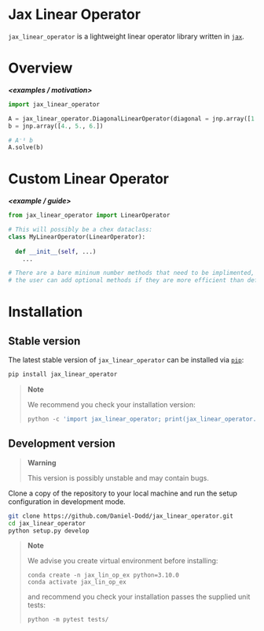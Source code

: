 # Jax Linear Operator 
`jax_linear_operator` is a lightweight linear operator library written in [`jax`](https://github.com/google/jax).

# Overview
***<examples / motivation>***

```python
import jax_linear_operator

A = jax_linear_operator.DiagonalLinearOperator(diagonal = jnp.array([1., 2., 3.]))
b = jnp.array([4., 5., 6.])

# A⁻¹ b
A.solve(b)
```

# Custom Linear Operator

***<example / guide>***

```python
from jax_linear_operator import LinearOperator

# This will possibly be a chex dataclass:
class MyLinearOperator(LinearOperator):
  
  def __init__(self, ...)
    ...

# There are a bare mininum number methods that need to be implimented, 
# the user can add optional methods if they are more efficient than defaults given.
```


# Installation

## Stable version

The latest stable version of `jax_linear_operator` can be installed via [`pip`](https://pip.pypa.io/en/stable/):

```bash
pip install jax_linear_operator
```

> **Note**
>
> We recommend you check your installation version:
> ```python
> python -c 'import jax_linear_operator; print(jax_linear_operator.__version__)'
> ```



## Development version
> **Warning**
>
> This version is possibly unstable and may contain bugs. 

Clone a copy of the repository to your local machine and run the setup configuration in development mode.
```bash
git clone https://github.com/Daniel-Dodd/jax_linear_operator.git
cd jax_linear_operator
python setup.py develop
```

> **Note**
>
> We advise you create virtual environment before installing:
> ```
> conda create -n jax_lin_op_ex python=3.10.0
> conda activate jax_lin_op_ex
>  ```
>
> and recommend you check your installation passes the supplied unit tests:
>
> ```python
> python -m pytest tests/
> ```
